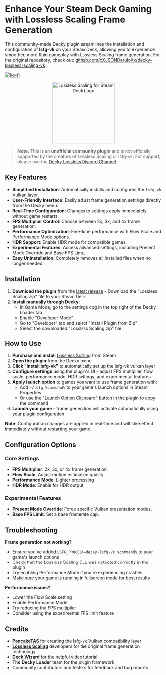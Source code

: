 # Enhance Your Steam Deck Gaming with Lossless Scaling Frame Generation

This community-made Decky plugin streamlines the installation and configuration of **lsfg-vk** on your Steam Deck, allowing you to experience smoother, more fluid gameplay with Lossless Scaling frame generation. For the original repository, check out: [github.com/xXJSONDeruloXx/decky-lossless-scaling-vk](https://github.com/xXJSONDeruloXx/decky-lossless-scaling-vk).

[![ko-fi](https://ko-fi.com/img/githubbutton_sm.svg)](https://ko-fi.com/B0B71HZTAX)

<p align="center">
   <img src="assets/decky-lossless-logo.png" alt="Lossless Scaling for Steam Deck Logo" width="200"/>
</p>

> **Note:** This is an **unofficial community plugin** and is not officially supported by the creators of Lossless Scaling or lsfg-vk. For support, please use the [Decky Lossless Discord Channel](https://discord.gg/TwvHdVucC3).

## Key Features

*   **Simplified Installation**: Automatically installs and configures the `lsfg-vk` Vulkan layer.
*   **User-Friendly Interface**: Easily adjust frame generation settings directly from the Decky menu.
*   **Real-Time Configuration**: Changes to settings apply immediately without game restarts.
*   **FPS Multiplier Control**: Choose between 2x, 3x, and 4x frame generation.
*   **Performance Optimization**: Fine-tune performance with Flow Scale and Performance Mode options.
*   **HDR Support**: Enable HDR mode for compatible games.
*   **Experimental Features**: Access advanced settings, including Present Mode Override and Base FPS Limit.
*   **Easy Uninstallation**: Completely removes all installed files when no longer needed.

## Installation

1.  **Download the plugin** from the [latest release](https://github.com/xXJSONDeruloXx/decky-lossless-scaling-vk/releases) - Download the "Lossless Scaling.zip" file to your Steam Deck
2.  **Install manually through Decky**:
    *   In Game Mode, go to the settings cog in the top right of the Decky Loader tab
    *   Enable "Developer Mode"
    *   Go to "Developer" tab and select "Install Plugin from Zip"
    *   Select the downloaded "Lossless Scaling.zip" file

## How to Use

1.  **Purchase and install** [Lossless Scaling](https://store.steampowered.com/app/993090/Lossless_Scaling/) from Steam
2.  **Open the plugin** from the Decky menu
3.  **Click "Install lsfg-vk"** to automatically set up the lsfg-vk vulkan layer
4.  **Configure settings** using the plugin's UI - adjust FPS multiplier, flow scale, performance mode, HDR settings, and experimental features
5.  **Apply launch option** to games you want to use frame generation with:
    *   Add `~/lsfg %command%` to your game's launch options in Steam Properties
    *   Or use the "Launch Option Clipboard" button in the plugin to copy the command
6.  **Launch your game** - frame generation will activate automatically using your plugin configuration

**Note**: Configuration changes are applied in real-time and will take effect immediately without restarting your game.

## Configuration Options

### Core Settings

*   **FPS Multiplier**: 2x, 3x, or 4x frame generation
*   **Flow Scale**: Adjust motion estimation quality
*   **Performance Mode**: Lighter processing
*   **HDR Mode**: Enable for HDR output

### Experimental Features

*   **Present Mode Override**: Force specific Vulkan presentation modes.
*   **Base FPS Limit**: Set a base framerate cap.

## Troubleshooting

**Frame generation not working?**

*   Ensure you've added `LSFG_PROCESS=decky-lsfg-vk %command%` to your game's launch options
*   Check that the Lossless Scaling DLL was detected correctly in the plugin
*   Try enabling Performance Mode if you're experiencing crashes
*   Make sure your game is running in fullscreen mode for best results

**Performance issues?**

*   Lower the Flow Scale setting
*   Enable Performance Mode
*   Try reducing the FPS multiplier
*   Consider using the experimental FPS limit feature

## Credits

*   **[PancakeTAS](https://github.com/PancakeTAS/lsfg-vk)** for creating the lsfg-vk Vulkan compatibility layer
*   **[Lossless Scaling](https://store.steampowered.com/app/993090/Lossless_Scaling/)** developers for the original frame generation technology
*   **[Deck Wizard](https://www.youtube.com/@DeckWizard)** for the helpful video tutorial
*   The **Decky Loader** team for the plugin framework
*   Community contributors and testers for feedback and bug reports